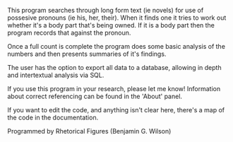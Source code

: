 This program searches through long form text (ie novels) for use of 
possesive pronouns (ie his, her, their). When it finds one it tries
to work out whether it's a body part that's being owned. If it is
a body part then the program records that against the pronoun. 

Once a full count is complete the program does some basic analysis
of the numbers and then presents summaries of it's findings.

The user has the option to export all data to a database, allowing
in depth and intertextual analysis via SQL.

If you use this program in your research, please let me know!
Information about correct referencing can be found in the 'About'
panel. 

If you want to edit the code, and anything isn't clear here, there's a
map of the code in the documentation.

Programmed by Rhetorical Figures (Benjamin G. Wilson)
 

